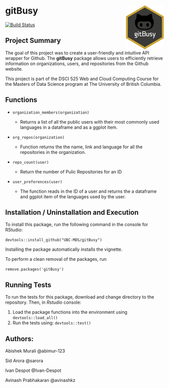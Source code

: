 # gitBusy <img src="man/figures/logo.png" align="right"/>


[![Build Status](https://travis-ci.org/avinashkz/gitBusy.svg?branch=master)](https://travis-ci.org/avinashkz/gitBusy)

## Project Summary

The goal of this project was to create a user-friendly and intuitive API wrapper for Github. The **gitBusy** package allows users to efficiently retrieve information on organizations, users, and repositories from the Github website.

This project is part of the DSCI 525 Web and Cloud Computing Course for the Masters of Data Science program at The University of British Columbia.

## Functions

* `organization_members(organization)`
  * Returns a list of all the public users with their most commonly used languages in a dataframe and as a ggplot item.

* `org_repos(organization)`
  * Function returns the the name, link and language for all the repositories in the organization.

* `repo_count(user)`
  * Return the number of Pulic Repositories for an ID

* `user_preferences(user)`
  * The function reads in the ID of a user and returns the a dataframe and ggplot item of the languages used by the user.


## Installation / Uninstallation and Execution

To install this package, run the following command in the console for RStudio:

`devtools::install_github("UBC-MDS/gitBusy")`

Installing the package automatically installs the vignette.

To perform a clean removal of the packages, run

`remove.packages('gitBusy')`

## Running Tests
To run the tests for this package, download and change directory to the repository.
Then, in _Rstudio_ console:

1. Load the package functions into the environment using `devtools::load_all()`
2. Run the tests using: `devtools::test()`

## Authors:

Abishek Murali @abimur-123

Sid Arora @sarora

Ivan Despot @Ivan-Despot

Avinash Prabhakaran @avinashkz
